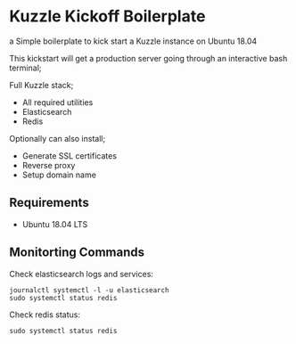 # Kuzzle Kickoff Boilerplate

a Simple boilerplate to kick start a Kuzzle instance on Ubuntu 18.04

This kickstart will get a production server going through an interactive bash terminal;

Full Kuzzle stack;
  - All required utilities
  - Elasticsearch
  - Redis

Optionally can also install;
  - Generate SSL certificates
  - Reverse proxy
  - Setup domain name

## Requirements

- Ubuntu 18.04 LTS

## Monitorting Commands

Check elasticsearch logs and services:

    journalctl systemctl -l -u elasticsearch
    sudo systemctl status redis

Check redis status:

    sudo systemctl status redis